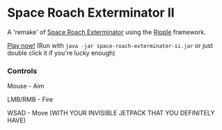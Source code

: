 # Space Roach Exterminator II

A 'remake' of [Space Roach Exterminator](https://dl.dropboxusercontent.com/u/40178155/SpaceRoachExterminator.html) using the [Ripple](https://github.com/stjahns/ripple) framework.

[Play now!](https://dl.dropboxusercontent.com/u/40178155/space-roach-exterminator-ii.jar)
(Run with `java -jar space-roach-exterminator-ii.jar` or just double click it if you're lucky enough)

### Controls

Mouse - Aim

LMB/RMB - Fire

WSAD - Move (WITH YOUR INVISIBLE JETPACK THAT YOU DEFINITELY HAVE)
